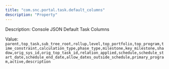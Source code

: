 ```yaml
---
title: "com.snc.portal.task.default_columns"
description: "Property"
---
```


Description: Console JSON Default Task Columns

Value: `parent,top_task,sub_tree_root,rollup,level,top_portfolio,top_program,time_constraint,calculation_type,phase_type,milestone,key_milestone,shadow,orig_sys_id,orig_top_task_id,relation_applied,schedule,schedule_start_date,schedule_end_date,allow_dates_outside_schedule,primary_program,active,description`